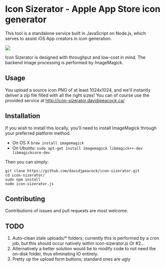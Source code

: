 # Icon Sizerator - Apple App Store icon generator

This tool is a standalone service built in JavaScript on Node.js, which serves to assist iOS App creators in icon generation.

![](https://github.com/davidjpeacock/icon-sizerator/blob/master/icon-sizerator-ss.png)

Icon Sizerator is designed with throughput and low-cost in mind.  The backend image processing is performed by ImageMagick.

## Usage

You upload a source icon PNG of at least 1024x1024, and we'll instantly deliver a zip file filled with all the right sizes!  You can of course use the provided service at http://icon-sizerator.davidjpeacock.ca/

## Installation

If you wish to install this locally, you'll need to install ImageMagick through your preferred platform method.

* On OS X `brew install imagemagick`
* On Ubuntu: `sudo apt-get install imagemagick libmagick++-dev libmagickcore-dev`

Then you can simply:

```
git clone https://github.com/davidjpeacock/icon-sizerator.git
cd icon-sizerator/
sudo npm install
node icon-sizerator.js
```

## Contributing

Contributions of issues and pull requests are most welcome.

## TODO

1. Auto-clean stale uploads/* folders; currently this is performed by a cron job, but this should occur natively within icon-sizerator.js  Or #2...
2. Alternatively a better solution would be to modify code to not need the on-disk folder, thus eliminating IO entirely.
3. Pretty up the upload form buttons; standard ones are ugly
